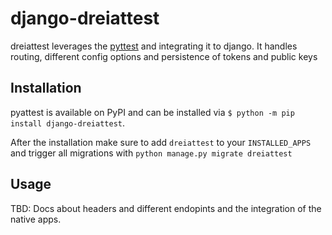 # django-dreiattest

dreiattest leverages the [pyttest](https://github.com/dreipol/pyattest) and integrating it to django. It handles
routing, different config options and persistence of tokens and public keys

## Installation

pyattest is available on PyPI and can be installed via `$ python -m pip install django-dreiattest`.

After the installation make sure to add `dreiattest` to your `INSTALLED_APPS` and trigger all migrations
with `python manage.py migrate dreiattest`

## Usage

TBD: Docs about headers and different endopints and the integration of the native apps.

